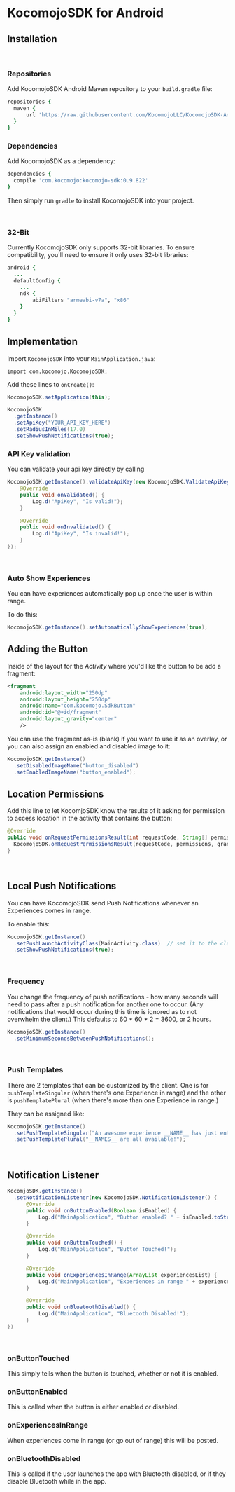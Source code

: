 # KocomojoSDK for Android

## Installation

&nbsp;

### Repositories

Add KocomojoSDK Android Maven repository to your `build.gradle` file: 

```ruby
repositories {
  maven {
      url 'https://raw.githubusercontent.com/KocomojoLLC/KocomojoSDK-Android/master'
  }
}
```

### Dependencies 

Add KocomojoSDK as a dependency: 

```ruby
dependencies {
  compile 'com.kocomojo:kocomojo-sdk:0.9.822'
}
```

Then simply run `gradle` to install KocomojoSDK into your project.  

&nbsp;

### 32-Bit 

Currently KocomojoSDK only supports 32-bit libraries.  To ensure compatibility, you'll need to ensure it only uses 32-bit libraries: 

```ruby
android {
  ...
  defaultConfig {
    ...
    ndk {
        abiFilters "armeabi-v7a", "x86"
    }
  }
}
```

## Implementation 

Import `KocomojoSDK` into your `MainApplication.java`:

`import com.kocomojo.KocomojoSDK;`

Add these lines to `onCreate()`: 

```java
KocomojoSDK.setApplication(this);

KocomojoSDK
  .getInstance()
  .setApiKey("YOUR_API_KEY_HERE")
  .setRadiusInMiles(17.0)
  .setShowPushNotifications(true);
```


### API Key validation

You can validate your api key directly by calling 

```java
KocomojoSDK.getInstance().validateApiKey(new KocomojoSDK.ValidateApiKeyHandler() {
    @Override
    public void onValidated() {
        Log.d("ApiKey", "Is valid!");
    }

    @Override
    public void onInvalidated() {
        Log.d("ApiKey", "Is invalid!");
    }
});
```

&nbsp;

### Auto Show Experiences 

You can have experiences automatically pop up once the user is within range. 

To do this: 

```java
KocomojoSDK.getInstance().setAutomaticallyShowExperiences(true);
```


## Adding the Button

Inside of the layout for the *Activity* where you'd like the button to be add a fragment: 

```xml
<fragment
    android:layout_width="250dp"
    android:layout_height="250dp"
    android:name="com.kocomojo.SdkButton"
    android:id="@+id/fragment"
    android:layout_gravity="center"
    />
```

You can use the fragment as-is (blank) if you want to use it as an overlay, or you can also assign 
an enabled and disabled image to it: 

```java
KocomojoSDK.getInstance()
  .setDisabledImageName("button_disabled")
  .setEnabledImageName("button_enabled");
```

## Location Permissions 

Add this line to let KocomjoSDK know the results of it asking for permission to access location in the activity that contains the button: 

```java
@Override
public void onRequestPermissionsResult(int requestCode, String[] permissions, int[] grantResults) {
  KocomojoSDK.onRequestPermissionsResult(requestCode, permissions, grantResults);
}
```

&nbsp;

## Local Push Notifications 

You can have KocomojoSDK send Push Notifications whenever an Experiences comes in range. 

To enable this:

```java
KocomojoSDK.getInstance()
  .setPushLaunchActivityClass(MainActivity.class)  // set it to the class of the Activity that contains the button 
  .setShowPushNotifications(true);
```

&nbsp;


### Frequency

You change the frequency of push notifications - how many seconds will need to pass after a push notification for another one to occur.  (Any notifications that would occur during this time is ignored as to not overwhelm the client.)  This defaults to 60 &#42; 60 &#42; 2 = 3600, or 2 hours.

```java 
KocomojoSDK.getInstance()
  .setMinimumSecondsBetweenPushNotifications();
```

&nbsp;

### Push Templates

There are 2 templates that can be customized by the client.  One is for `pushTemplateSingular` (when there's one Experience in range) and the other is `pushTemplatePlural` (when there's more than one Experience in range.)

They can be assigned like:

```java 
KocomojoSDK.getInstance()
  .setPushTemplateSingular("An awesome experience __NAME__ has just entered your sphere")
  .setPushTemplatePlural("__NAMES__ are all available!");
```

&nbsp;

## Notification Listener 

```java
KocomjoSDK.getInstance()
  .setNotificationListener(new KocomojoSDK.NotificationListener() {
      @Override
      public void onButtonEnabled(Boolean isEnabled) {
          Log.d("MainApplication", "Button enabled? " + isEnabled.toString());
      }

      @Override
      public void onButtonTouched() {
          Log.d("MainApplication", "Button Touched!");
      }

      @Override
      public void onExperiencesInRange(ArrayList experiencesList) {
          Log.d("MainApplication", "Experiences in range " + experiencesList.toString());
      }

      @Override
      public void onBluetoothDisabled() {
          Log.d("MainApplication", "Bluetooth Disabled!");
      }
})
```

 &nbsp;

### onButtonTouched

This simply tells when the button is touched, whether or not it is enabled.  

### onButtonEnabled

This is called when the button is either enabled or disabled.

### onExperiencesInRange

When experiences come in range (or go out of range) this will be posted.

### onBluetoothDisabled

This is called if the user launches the app with Bluetooth disabled, or if they disable Bluetooth while in the app.